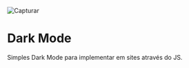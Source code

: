 ![Capturar](https://user-images.githubusercontent.com/85266039/131024037-0d8c80ea-50c9-4bdc-82a5-ca11a3c527d0.PNG)
# Dark Mode
Simples Dark Mode para implementar em sites através do JS.
